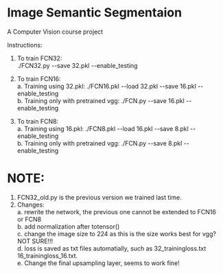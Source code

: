 # Image Semantic Segmentaion		
 A Computer Vision course project		

Instructions:  <br />
1. To train FCN32:<br />
                                          ./FCN32.py --save 32.pkl --enable_testing<br />

2. To train FCN16:  <br />
a. Training using 32.pkl:                 ./FCN16.pkl --load 32.pkl --save 16.pkl --enable_testing<br />
b. Training only with pretrained vgg:     ./FCN.py --save 16.pkl --enable_testing<br />

3. To train FCN8:  <br />
a. Training using 16.pkl:                  ./FCN8.pkl --load 16.pkl --save 8.pkl --enable_testing<br />
b. Training only with pretrained vgg:      ./FCN.py --save 8.pkl --enable_testing<br />


# NOTE: 
1. FCN32_old.py is the previous version we trained last time.<br />
2. Changes:<br />
a. rewrite the network, the previous one cannot be extended to FCN16 or FCN8<br />
b. add normalization after totensor()<br />
c. change the image size to 224 as this is the size works best for vgg? NOT SURE!!!<br />
d. loss is saved as txt files automatially, such as 32_trainingloss.txt 16_trainingloss_16.txt.<br />
e. Change the final upsampling layer, seems to work fine!

